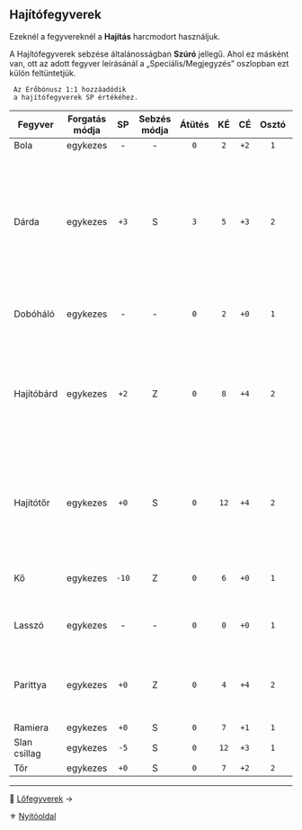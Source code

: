 ## Hajítófegyverek

Ezeknél a fegyvereknél a **Hajítás** harcmodort használjuk.

A Hajítófegyverek sebzése általánosságban **Szúró** jellegű. Ahol ez másként van, ott az adott fegyver leírásánál a „Speciális/Megjegyzés” oszlopban ezt külön feltüntetjük. 


```
 Az Erőbónusz 1:1 hozzáadódik
 a hajítófegyverek SP értékéhez.
```
 
<!-- tag: md_table_tavfegyver_start -->

| Fegyver      | Forgatás módja |  SP   | Sebzés módja | Átütés |  KÉ  |  CÉ  | Osztó |          Hatótáv | Sebesség | Kategória | Speciális / Megjegyzés                                                                                                                                       |
| ------------ | :------------: | :---: | :----------: | :----: | :--: | :--: | :---: | ---------------: | :------: | :-------: | ------------------------------------------------------------------------------------------------------------------------------------------------------------ |
| Bola         |    egykezes    |   -   |      -       |  `0`   | `2`  | `+2` |  `1`  |            `20m` |   `11`   |  hajító   |                                                                                                                                                              |
| Dárda        |    egykezes    | `+3`  |      S       |  `3`   | `5`  | `+3` |  `2`  | `5m + (Erő x 3)` |   `9`    |  hajító   | Követelmény: Erő `+0`<br />Maximális hatótávolsága: 5 + (Erő x 3) méterben.<br />Pajzsba dobva csökkenti annak **Védő Értékét** a dobott `SP` értékkel<br /> |
| Dobóháló     |    egykezes    |   -   |      -       |  `0`   | `2`  | `+0` |  `1`  |            `4m`* |   `11`   |  hajító   | Maximális hatótávolsága: `4+Erő` méterben                                                                                                                    |
| Hajítóbárd   |    egykezes    | `+2`  |      Z       |  `0`   | `8`  | `+4` |  `2`  |           `20m`* |   `7`    |  hajító   | Maximális hatótávolsága:  <br />`20+(Erő x 4)` méterben<br />Pajzsba dobva csökkenti annak Védő Értékét a dobott **SP** értékkel                             |
| Hajítótőr    |    egykezes    | `+0`  |      S       |  `0`   | `12` | `+4` |  `2`  |            `15m` |   `6`    |  hajító   | Automatikusan jár rá a **Közeli lövés** fortélynál leírt `CÉ:+10` bónusz ha a célpont Cellaszáma 1.<br />Erőbónusz beszámít.                                 |
| Kő           |    egykezes    | `-10` |      Z       |  `0`   | `6`  | `+0` |  `1`  |           `20m`* |   `6`    |  hajító   | Maximális hatótávolsága: <br />`20+(Erő x 5)` méterben                                                                                                       |
| Lasszó       |    egykezes    |   -   |      -       |  `0`   | `0`  | `+0` |  `1`  |            `10m` |   `10`   |  hajító   | Sebesülés az esés következtében lehet.                                                                                                                       |
| Parittya     |    egykezes    | `+0`  |      Z       |  `0`   | `4`  | `+4` |  `2`  |            `70m` |   `10`   |  hajító   | Lehet nagy sebzése, de az SFÉ duplán számítson ellene (vagy SFÉ bónusz)                                                                                      |
| Ramiera      |    egykezes    | `+0`  |      S       |  `0`   | `7`  | `+1` |  `1`  |            `10m` |   `7`    |  hajító   |                                                                                                                                                              |
| Slan csillag |    egykezes    | `-5`  |      S       |  `0`   | `12` | `+3` |  `1`  |            `15m` |   `5`    |  hajító   |                                                                                                                                                              |
| Tőr          |    egykezes    | `+0`  |      S       |  `0`   | `7`  | `+2` |  `2`  |            `10m` |   `7`    |  hajító   |                                                                                                                                                              |

<!-- tag: md_table_tavfegyver_end -->

---

🔗 [Lőfegyverek](068_07_lofegyverek.md) →

⚜️ [Nyitóoldal](start.md#6-harcrendszer-%EF%B8%8F)

